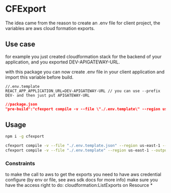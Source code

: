 # CFExport

The idea came from the reason to create an .env file for client project, the variables are aws cloud formation exports.

## Use case

for example you just created cloudformation stack for the backend of your application, and you exported DEV-APIGATEWAY-URL.

with this package you can now create .env file in your client application and import this variable before build.

```.env
//.env.template
REACT_APP_APPLICATION_URL=DEV-APIGATEWAY-URL // you can use --prefix DEV- and then just put APIGATEWAY-URL
```

```json
//package.json
"pre-build":"cfexport compile -v --file \"./.env.template\" --region us-east-1 --output \"./.env\" --format \".env\""
```

## Usage

```sh
npm i -g cfexport
```

```sh
cfexport compile -v --file "./.env.template.json" --region us-east-1 --output "./.env.json" --format "json"
cfexport compile -v --file "./.env.template" --region us-east-1 --output "./.env" --format ".env"
```

### Constraints

to make the call to aws to get the exports you need to have aws credential configure (by env or file, see aws sdk docs for more info)
make sure you have the access right to do: cloudformation:ListExports on Resource *
